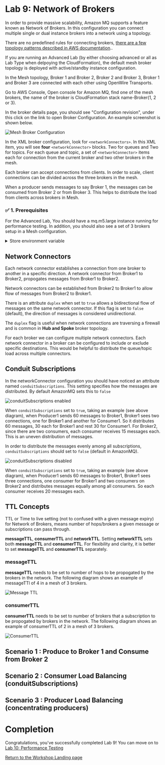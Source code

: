 # Lab 9: Network of Brokers

In order to provide massive scalability, Amazon MQ supports a feature known as Network of Brokers. In this configuration you can connect multiple single or dual instance brokers into a network using a topology.

There are no predefined rules for connecting brokers, [there are a few topology patterns described in AWS documentation](https://docs.aws.amazon.com/amazon-mq/latest/developer-guide/network-of-brokers.html#nob-topologies)..

If you are running an Advanced Lab (by either choosing advanced or all as Lab Type when delpoying the CloudFormation), the default mesh broker topology is deployed with active/standby instance configuration.

In the Mesh topology, Broker 1 and Broker 2, Broker 2 and Broker 3, Broker 1 and Broker 3 are connected with each other using OpenWire Transports.

Go to AWS Console, Open console for Amazon MQ, find one of the mesh brokers, the name of the broker is CloudFormation stack name-Broker(1, 2 or 3).

In the broker details page, you should see "Configuration revision", under this click on the link to open Broker Configuration. An example screenshot is shown below.

![Mesh Broker Configuration](/images/mesh-broker-config.png)

In the XML broker configuration, look for ```<networkConnectors>```. In this XML item, you will see **four** ```<networkConnector>``` blocks. Two for queues and Two for topics. For each queue and topic, a set of ```<networkConnector>``` items each for connection from the current broker and two other brokers in the mesh.

Each broker can accept connections from clients. In order to scale, client connections can be divided across the three brokers in the mesh.

When a producer sends messages to say Broker 1, the messages can be consumed from Broker 2 or from Broker 3. This helps to distribute the load from clients across brokers in Mesh. 

### :white_check_mark: 1. Prerequisites

For the Advanced Lab, You should have a mq.m5.large instance running for performance testing. In addition, you should also see a set of 3 brokers setup in a Mesh configuration. 

<details><summary>Store environment variable</summary><p>

To make it easier to run the commands in the following labs we store frequently used parameters like the Amazon MQ broker url in Bash environment variable.

Go to the [AmazonMQ console](https://console.aws.amazon.com/amazon-mq), and click on the name of the broker (the one with a name starting with the stack name you created)

:white_check_mark: Scroll down to the Connections section and click the **Copy failover string** link beside the OpenWire row 
to copy the string to your clipboard. You need to **repeat this 3 more times** for capturing and saving broker failover urls for the brokers in Mesh network.

![Copy failover link](/images/fail-over-Step2.png)

:white_check_mark: Go to the AWS Console home, find Cloud9 service, open the service console. You should see a pre-built workspace named MQClient. Click on "Open IDE". 
Once the IDE is launched, you should see a bash shell window opened with the workshop github repository synced to amazon-mq-workshop folder.
In the bash shell, type the following commands one at a time (make sure you replace <failover url> with the failover url you copied below).

``` bash
cd ~/environment/amazon-mq-workshop
export temp_url="<failover url>"
export temp1_url="<failover url>"
export temp2_url="<failover url>"
export temp3_url="<failover url>"
echo "perfurl=\"$temp_url\"" >> ~/.bashrc; 
echo "mesh1url=\"$temp1_url\"" >> ~/.bashrc; 
echo "mesh2url=\"$temp2_url\"" >> ~/.bashrc; 
echo "mesh3url=\"$temp3_url\"" >> ~/.bashrc; 
source ~/.bashrc
./setup.sh
```
</details>

## Network Connectors

Each network connector establishes a connection from one broker to another in a specific direction. A network connector from Broker1 to Broker2, propogates messages from Broker1 to Broker2.

Network connectors can be established from Broker2 to Broker1 to allow flow of messages from Broker2 to Broker1. 

There is an attribute ```duplex``` when set to ```true``` allows a bidirectional flow of messages on the same network connector. If this flag is set to ```false``` (default), the direction of messages is considered unidirectional.

The ```duplex``` flag is useful when network connections are traversing a firewall and is common in **Hub and Spoke** broker topology.

For each broker we can configure multiple network connectors. Each network connector in a broker can be configured to include or exclude specific destinations. This would be helpful to distribute the queue/topic load across multiple connectors.

## Conduit Subscriptions

In the networkConnector configuration you should have noticed an attribute named ```conduitSubscriptions```. This setting specifies how the messages are distributed. By default AmazonMQ sets this to ```false```

![conduitSubscriptions enabled](/images/nob-conduit-true.png)

When ```conduitSubscriptions``` set to ```true```, taking an example (see above diagram), when Producer1 sends 60 messages to Broker1, Broker1 sees two connections, one for Broker1 and another for Consumer1. So it distributes 60 messages, 30 each for Broker1 and rest 30 for Consumer1. For Broker2, since there are two consumers, each consumer receives 15 messages each. This is an uneven distribution of messages.

In order to distribute the messages evenly among all subscriptions, ```conduitSubscriptions``` should set to ```false``` (default in AmazonMQ).

![conduitSubscriptions disabled](/images/nob-conduit-false.png)

When ```conduitSubscriptions``` set to ```true```, taking an example (see above diagram), when Producer1 sends 60 messages to Broker1, Broker1 sees three connections, one consumer for Broker1 and two consumers on Broker2 and distributes messages equally among all consumers. So each consumer receives 20 messages each.

## TTL Concepts

TTL or Time to live setting (not to confused with a given message expiry) for Network of Brokers, means number of hops/brokers a given message or subscriptions can pass through.

**messageTTL**, **consumerTTL** and **networkTTL**. Setting **networkTTL** sets both **messageTTL** and **consumerTTL**. For flexibility and clarity, it is better to set **messageTTL** and **consumerTTL** separately.

### messageTTL

**messageTTL** needs to be set to number of hops to be propogated by the brokers in the network. The following diagram shows an example of messageTTl of 4 in a mesh of 3 brokers.

![Message TTL](/images/nob-message-ttl.png)

### consumerTTL

**consumerTTL** needs to be set to number of brokers that a subscription to be propogated by brokers in the network. The following diagram shows an example of consumerTTL of 2 in a mesh of 3 brokers.

![ConsumerTTL](/images/nob-consumer-ttl.png)


## Scenario 1 : Produce to Broker 1 and Consume from Broker 2

## Scenario 2 : Consumer Load Balancing (conduitSubscriptions)

## Scenario 3 : Producer Load Balancing (concentrating producers)

# Completion

Congratulations, you've successfully completed Lab 9! You can move on to [Lab 10: Performance Testing](/labs/lab-10.md)

[Return to the Workshop Landing page](/README.md)
